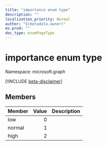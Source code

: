 ```yaml
---
title: "importance enum type"
description: ""
localization_priority: Normal
author: "$(metadata.owner)"
ms.prod: ""
doc_type: enumPageType
---
```


# importance enum type

Namespace: microsoft.graph

[!INCLUDE [beta-disclaimer](../../includes/beta-disclaimer.md)]

## Members

| Member | Value | Description |
| :----- | ----: | :---------- |
| low    | 0     |             |
| normal | 1     |             |
| high   | 2     |             |
